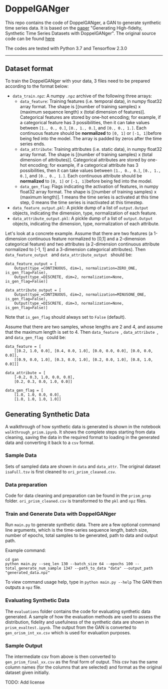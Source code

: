 # DoppelGANger

This repo contains the code of DoppelGANger, a GAN to generate synthetic time series data. It is based on the [paper](http://arxiv.org/abs/1909.13403) "Generating High-fidelty, Synthetic Time Series Datasets with DoppelGANger". The original source code can be found [here](https://github.com/fjxmlzn/DoppelGANger)

The codes are tested with Python 3.7 and Tensorflow 2.3.0

---
## Dataset format
To train the DoppelGANger with your data, 3 files need to be prepared according to the format below:

* `data_train.npz`: A numpy `.npz` archive of the following three arrays:
	* `data_feature`: Training features (i.e. temporal data), in numpy float32 array format. The shape is [(number of training samples) x (maximum sequence length) x (total dimension of features)]. Categorical features are stored by one-hot encoding; for example, if a categorical feature has 3 possibilities, then it can take values between `[1., 0., 0.]`, `[0., 1., 0.]`, and `[0., 0., 1.]`. Each continuous feature should be **normalized** to `[0, 1]` or `[-1, 1]`before being fed into the model. The array is padded by zeros after the time series ends.
	* `data_attribute`: Training attributes (i.e. static data), in numpy float32 array format. The shape is [(number of training samples) x (total dimension of attributes)]. Categorical attributes are stored by one-hot encoding; for example, if a categorical attribute has 3 possibilities, then it can take values between `[1., 0., 0.]`, `[0., 1., 0.]`, and `[0., 0., 1.]`. Each continuous attribute should be **normalized** to `[0, 1]` or `[-1, 1]`before being fed into the model.
	* `data_gen_flag`: Flags indicating the activation of features, in numpy float32 array format. The shape is [(number of training samples) x (maximum length)]. 1 means the time series is activated at this time step, 0 means the time series is inactivated at this timestep.
* `data_feature_output.pkl`: A pickle dump of a list of `output.Output` objects, indicating the dimension, type, normalization of each feature.
* `data_attribute_output.pkl`: A pickle dump of a list of `output.Output` objects, indicating the dimension, type, normalization of each attribute.
 

Let's look at a concrete example. Assume that there are two features (a 1-dimension continuous feature normalized to [0,1] and a 2-dimension categorical feature) and two attributes (a 2-dimension continuous attribute normalized to [-1, 1] and a 3-dimension categorical attributes). Then `data_feature_output ` and `data_attribute_output ` should be:

```
data_feature_output = [
	Output(type_=CONTINUOUS, dim=1, normalization=ZERO_ONE, is_gen_flag=False),
	Output(type_=DISCRETE, dim=2, normalization=None, is_gen_flag=False)]
	
data_attribute_output = [
	Output(type_=CONTINUOUS, dim=2, normalization=MINUSONE_ONE, is_gen_flag=False),
	Output(type_=DISCRETE, dim=3, normalization=None, is_gen_flag=False)]
```

Note that `is_gen_flag` should always set to `False` (default).

Assume that there are two samples, whose lengths are 2 and 4, and assume that the maximum length is set to 4. Then `data_feature `, `data_attribute `, and `data_gen_flag ` could be:

```
data_feature = [
	[[0.2, 1.0, 0.0], [0.4, 0.0, 1.0], [0.0, 0.0, 0.0], [0.0, 0.0, 0.0]],
	[[0.9, 0.0, 1.0], [0.3, 0.0, 1.0], [0.2, 0.0, 1.0], [0.8, 1.0, 0.0]]]
	
data_attribute = [
	[-0.2, 0.3, 1.0, 0.0, 0.0],
	[0.2, 0.3, 0.0, 1.0, 0.0]]
	
data_gen_flag = [
	[1.0, 1.0, 0.0, 0.0],
	[1.0, 1.0, 1.0, 1.0]]
```

## Generating Synthetic Data  

A walkthrough of how synthetic data is generated is shown in the notebook `walkthrough_prism.ipynb`. It shows the complete steps starting from data cleaning, saving the data in the required format to loading in the generated data and converting it back to a `csv` format.

### Sample Data
Sets of sampled data are shown in `data` and `data_attr`. The original dataset `isaFull.tsv` is first cleaned to `ori_prism_cleaned.csv`.

### Data preparation
Code for data cleaning and preparation can be found in the `prism_prep` folder. `ori_prism_cleaned.csv` is transformed to the `pkl` and `npz` files.

### Train and Generate Data with DoppelGANger
Run `main.py` to generate synthetic data. There are a few optional command line arguments, which is the time-series sequence length, batch size, number of epochs, total samples to be generated, path to data and output path.

Example command: 
```
cd gan
python main.py --seq_len 130 --batch_size 64 --epochs 100 --total_generate_num_sample 1347 --path_to_data "data" --output_path "generated_data.npz"
```
To view command usage help, type in `python main.py --help`
The GAN then outputs a `npz` file.

### Evaluating Synthetic Data
The `evaluations` folder contains the code for evaluating synthetic data generated. A sample of how the evaluation methods are used to assess the distribution, fidelity and usefulness of the synthetic data are shown in `prism_evaltest.ipynb`. The output from the GAN is converted to `gen_orism_int_xx.csv` which is used for evaluation purposes.

### Sample Output
The intermediate csv from above is then converted to `gen_prism_final_xx.csv` as the final form of output. This csv has the same column names (for the columns that are selected) and format as the original dataset given initially.

TODO: Add license